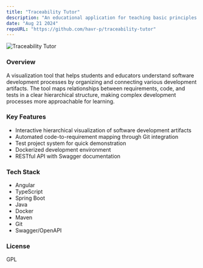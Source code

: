 ```yaml
---
title: "Traceability Tutor"
description: "An educational application for teaching basic principles of software traceability."
date: "Aug 21 2024"
repoURL: "https://github.com/havr-p/traceability-tutor"
---
```


![Traceability Tutor](/tt-editor.png)


### Overview
A visualization tool that helps students and educators understand software development processes by organizing and connecting various development artifacts. The tool maps relationships between requirements, code, and tests in a clear hierarchical structure, making complex development processes more approachable for learning.

### Key Features
- Interactive hierarchical visualization of software development artifacts
- Automated code-to-requirement mapping through Git integration
- Test project system for quick demonstration
- Dockerized development environment
- RESTful API with Swagger documentation

### Tech Stack
- Angular
- TypeScript
- Spring Boot
- Java
- Docker
- Maven
- Git
- Swagger/OpenAPI

### License

GPL